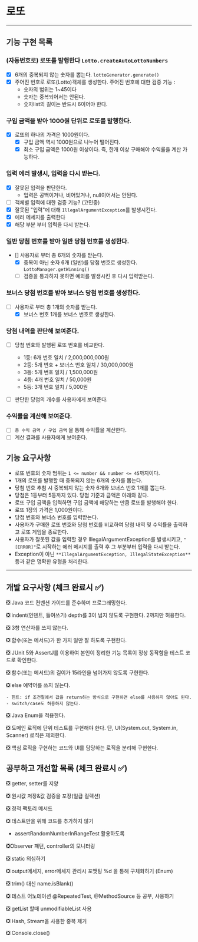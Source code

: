 # 로또

--------

## 기능 구현 목록

### (자동번호로) 로또를 발행한다 ```Lotto.createAutoLottoNumbers```

- [x] 6개의 중복되지 않는 숫자를 뽑는다. ```lottoGenerator.generate()```
- [x] 주어진 번호로 로또(Lotto)객체를 생성한다.
  주어진 번호에 대한 검증 기능 :
    - 숫자의 범위는 1~45이다
    - 숫자는 중복되어서는 안된다.
    - 숫자list의 길이는 반드시 6이어야 한다.

### 구입 금액을 받아 1000원 단위로 로또를 발행한다.

- [x] 로또의 하나의 가격은 1000원이다.
    - [x] 구입 금액 역시 1000원으로 나누어 떨어진다.
    - [x] 최소 구입 금액은 1000원 이상이다. 즉, 한개 이상 구매해야 수익률을 계산 가능하다.

### 입력 에러 발생시, 입력을 다시 받는다.

- [x] 잘못된 입력을 판단한다.
    - 입력은 공백이거나, 비어있거나, null이어서는 안된다.
- [ ] 객체별 입력에 대한 검증 기능? (고민중)
- [x] 잘못된 "입력"에 대해 ```IllegalArgumentException```를 발생시킨다.
- [x] 에러 메세지를 출력한다
- [x] 해당 부분 부터 입력을 다시 받는다.

### 일반 당첨 번호를 받아 일반 당첨 번호를 생성한다.

- [] 사용자로 부터 총 6개의 숫자를 받는다.
    - [x] 중복이 아닌 숫자 6개 (일반)를 당첨 번호로 생성한다. ```LottoManager.getWinning()```
    - [ ] 검증을 통과하지 못하면 예외를 발생시킨 후 다시 입력받는다.

### 보너스 당첨 번호를 받아 보너스 당첨 번호를 생성한다.

- [ ] 사용자로 부터 총 1개의 숫자를 받는다.
    - [x] 보너스 번호 1개를 보너스 번호로 생성한다.

### 당첨 내역을 판단해 보여준다.

- [ ] 당첨 번호와 발행된 로또 번호를 비교한다.
    - 1등: 6개 번호 일치 / 2,000,000,000원
    - 2등: 5개 번호 + 보너스 번호 일치 / 30,000,000원
    - 3등: 5개 번호 일치 / 1,500,000원
    - 4등: 4개 번호 일치 / 50,000원
    - 5등: 3개 번호 일치 / 5,000원

- [ ] 판단한 당첨의 개수를 사용자에게 보여준다.

### 수익률을 계산해 보여준다.

- [ ] ```총 수익 금액 / 구입 금액``` 을 통해 수익률을 계산한다.
- [ ] 계산 결과를 사용자에게 보여준다.

## 기능 요구사항

- 로또 번호의 숫자 범위는 ```1 <= number && number <= 45```까지이다.
- 1개의 로또를 발행할 때 중복되지 않는 6개의 숫자를 뽑는다.
- 당첨 번호 추첨 시 중복되지 않는 숫자 6개와 보너스 번호 1개를 뽑는다.
- 당첨은 1등부터 5등까지 있다. 당첨 기준과 금액은 아래와 같다.
- 로또 구입 금액을 입력하면 구입 금액에 해당하는 만큼 로또를 발행해야 한다.
- 로또 1장의 가격은 1,000원이다.
- 당첨 번호와 보너스 번호를 입력받는다.
- 사용자가 구매한 로또 번호와 당첨 번호를 비교하여 당첨 내역 및 수익률을 출력하고 로또 게임을 종료한다.
- 사용자가 잘못된 값을 입력할 경우 IllegalArgumentException를 발생시키고, ```"[ERROR]"```로 시작하는 에러 메시지를 출력 후 그 부분부터 입력을 다시 받는다.
- Exception이 아닌 ```**IllegalArgumentException, IllegalStateException**``` 등과 같은 명확한 유형을 처리한다.

-----

## 개발 요구사항 (체크 완료시 ✅)

❎ Java 코드 컨벤션 가이드를 준수하며 프로그래밍한다.

❎ indent(인덴트, 들여쓰기) depth를 3이 넘지 않도록 구현한다. 2까지만 허용한다.

❎ 3항 연산자를 쓰지 않는다.

❎ 함수(또는 메서드)가 한 가지 일만 잘 하도록 구현한다.

❎ JUnit 5와 AssertJ를 이용하여 본인이 정리한 기능 목록이 정상 동작함을 테스트 코드로 확인한다.

❎ 함수(또는 메서드)의 길이가 15라인을 넘어가지 않도록 구현한다.

❎ else 예약어를 쓰지 않는다.

    - 힌트: if 조건절에서 값을 return하는 방식으로 구현하면 else를 사용하지 않아도 된다.
    - switch/case도 허용하지 않는다.

❎ Java Enum을 적용한다.

❎ 도메인 로직에 단위 테스트를 구현해야 한다. 단, UI(System.out, System.in, Scanner) 로직은 제외한다.

❎ 핵심 로직을 구현하는 코드와 UI를 담당하는 로직을 분리해 구현한다.

## 공부하고 개선할 목록 (체크 완료시 ✅)

❎ getter, setter를 지양

❎ 원시값 저장&값 검증을 포장(일급 컬렉션)

❎ 정적 팩토리 메서드

❎ 테스트만을 위해 코드를 추가하지 않기

- assertRandomNumberInRangeTest 활용하도록

❎Observer 패턴, controller의 모니터링

❎ static 의심하기

❎ output메세지, error메세지 관리시 포맷팅 %d 을 통해 구체화하기 (Enum)

❎ trim() 대신 name.isBlank()

❎ 테스트 어노테이션 @RepeatedTest, @MethodSource 등 공부, 사용하기

❎ getList 할때 unmodifiableList 사용

❎ Hash, Stream을 사용한 중복 제거

❎ Console.close()